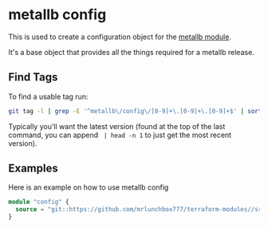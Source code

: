 # metallb config

This is used to create a configuration object for the [metallb module](/src/metallb/README.md).

It's a base object that provides all the things required for a metallb release.

## Find Tags

To find a usable tag run:

```bash
git tag -l | grep -E '^metallb\/config\/[0-9]+\.[0-9]+\.[0-9]+$' | sort -r
```

Typically you'll want the latest version (found at the top of the last command, you can append ` | head -n 1` to just get the most recent version).

## Examples

Here is an example on how to use metallb config

```terraform
module "config" {
  source = "git::https://github.com/mrlunchbox777/terraform-modules//src/metallb/config?ref=metallb/config/999.999.999"
}
```

